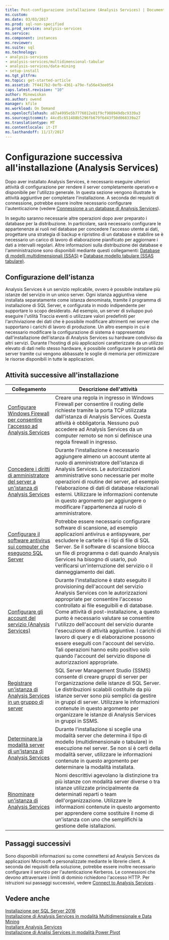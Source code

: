 ```yaml
---
title: Post-configurazione installazione (Analysis Services) | Documenti Microsoft
ms.custom: 
ms.date: 03/03/2017
ms.prod: sql-non-specified
ms.prod_service: analysis-services
ms.service: 
ms.component: instances
ms.reviewer: 
ms.suite: sql
ms.technology:
- analysis-services
- analysis-services/multidimensional-tabular
- analysis-services/data-mining
- setup-install
ms.tgt_pltfrm: 
ms.topic: get-started-article
ms.assetid: 7f4417b2-0efb-4361-a79e-fa56e43ee054
caps.latest.revision: "10"
author: Minewiskan
ms.author: owend
manager: kfile
ms.workload: On Demand
ms.openlocfilehash: a87a4995e5b7776012e81f9cf908949dbc9339a3
ms.sourcegitcommit: 44cd5c651488b5296fb679f6d43f50d068339a27
ms.translationtype: MT
ms.contentlocale: it-IT
ms.lasthandoff: 11/17/2017
---
```

# <a name="post-install-configuration-analysis-services"></a>Configurazione successiva all'installazione (Analysis Services)
  Dopo aver installato Analysis Services, è necessario eseguire ulteriori attività di configurazione per rendere il server completamente operativo e disponibile per l'utilizzo generale. In questa sezione vengono illustrate le attività aggiuntive per completare l'installazione. A seconda dei requisiti di connessione, potrebbe essere inoltre necessario configurare l'autenticazione (vedere [Connessione a un database di Analysis Services](../../analysis-services/instances/connect-to-analysis-services.md)).  
  
 In seguito saranno necessarie altre operazioni dopo aver preparato i database per la distribuzione. In particolare, sarà necessario configurare le appartenenze ai ruoli nel database per concedere l'accesso utente ai dati, progettare una strategia di backup e ripristino di un database e stabilire se è necessario un carico di lavoro di elaborazione pianificato per aggiornare i dati a intervalli regolari. Altre informazioni sulla distribuzione dei database e l'amministrazione sono disponibili mediante questi collegamenti: [Database di modelli multidimensionali &#40;SSAS&#41;](../../analysis-services/multidimensional-models/multidimensional-model-databases-ssas.md) e [Database modello tabulare &#40;SSAS tabulare&#41;](../../analysis-services/tabular-models/tabular-model-databases-ssas-tabular.md).  
  
## <a name="instance-configuration"></a>Configurazione dell'istanza  
 Analysis Services è un servizio replicabile, ovvero è possibile installare più istanze del servizio in un unico server. Ogni istanza aggiuntiva viene installata separatamente come istanza denominata, tramite il programma di installazione di SQL Server, e configurata in modo indipendente per supportare lo scopo desiderato. Ad esempio, un server di sviluppo può eseguire l'utilità Traccia eventi o utilizzare valori predefiniti per l'archiviazione dei dati che è possibile modificare altrimenti nei server che supportano i carichi di lavoro di produzione. Un altro esempio in cui è necessario modificare la configurazione di sistema è rappresentato dall'installazione dell'istanza di Analysis Services su hardware condiviso da altri servizi. Durante l'hosting di più applicazioni caratterizzate da un utilizzo elevato di dati nello stesso hardware, è possibile configurare le proprietà del server tramite cui vengono abbassate le soglie di memoria per ottimizzare le risorse disponibili in tutte le applicazioni.  
  
## <a name="post-installation-tasks"></a>Attività successive all'installazione  
  
|Collegamento|Descrizione dell'attività|  
|----------|----------------------|  
|[Configurare Windows Firewall per consentire l'accesso ad Analysis Services](../../analysis-services/instances/configure-the-windows-firewall-to-allow-analysis-services-access.md)|Creare una regola in ingresso in Windows Firewall per consentire il routing delle richieste tramite la porta TCP utilizzata dall'istanza di Analysis Services. Questa attività è obbligatoria. Nessuno può accedere ad Analysis Services da un computer remoto se non si definisce una regola firewall in ingresso.|  
|[Concedere i diritti di amministratore del server a un'istanza di Analysis Services](../../analysis-services/instances/grant-server-admin-rights-to-an-analysis-services-instance.md)|Durante l'installazione è necessario aggiungere almeno un account utente al ruolo di amministratore dell'istanza di Analysis Services. Le autorizzazioni amministrative sono necessarie per molte operazioni di routine del server, ad esempio l'elaborazione di dati di database relazionali esterni. Utilizzare le informazioni contenute in questo argomento per aggiungere o modificare l'appartenenza al ruolo di amministratore.|
|[Configurare il software antivirus sui computer che eseguono SQL Server](https://support.microsoft.com/kb/309422) |Potrebbe essere necessario configurare software di scansione, ad esempio applicazioni antivirus e antispyware, per escludere le cartelle e i tipi di file di SQL Server. Se il software di scansione blocca un file di programma o dati quando Analysis Services ha bisogno di usarlo, può verificarsi un'interruzione del servizio o il danneggiamento dei dati. |
|[Configurare gli account del servizio &#40;Analysis Services&#41;](../../analysis-services/instances/configure-service-accounts-analysis-services.md)|Durante l'installazione è stato eseguito il provisioning dell'account del servizio Analysis Services con le autorizzazioni appropriate per consentire l'accesso controllato ai file eseguibili e di database. Come attività di post-installazione, a questo punto è necessario valutare se consentire l'utilizzo dell'account del servizio durante l'esecuzione di attività aggiuntive. I carichi di lavoro di query e di elaborazione possono essere eseguiti con l'account del servizio. Tali operazioni hanno esito positivo solo quando l'account del servizio dispone di autorizzazioni appropriate.|  
|[Registrare un'istanza di Analysis Services in un gruppo di server](../../analysis-services/instances/register-an-analysis-services-instance-in-a-server-group.md)|SQL Server Management Studio (SSMS) consente di creare gruppi di server per l'organizzazione delle istanze di SQL Server. Le distribuzioni scalabili costituite da più istanze server sono più semplici da gestire in gruppi di server. Utilizzare le informazioni contenute in questo argomento per organizzare le istanze di Analysis Services in gruppi in SSMS.|  
|[Determinare la modalità server di un'istanza di Analysis Services](../../analysis-services/instances/determine-the-server-mode-of-an-analysis-services-instance.md)|Durante l'installazione si sceglie una modalità server che determina il tipo di modello (multidimensionale o tabulare) in esecuzione nel server. Se non si è certi della modalità server, utilizzare le informazioni contenute in questo argomento per determinare la modalità installata.|  
|[Rinominare un'istanza di Analysis Services](../../analysis-services/instances/rename-an-analysis-services-instance.md)|Nomi descrittivi agevolano la distinzione tra più istanze con modalità server diverse o tra istanze utilizzate principalmente da determinati reparti o team dell'organizzazione. Utilizzare le informazioni contenute in questo argomento per apprendere come sostituire il nome di un'istanza con uno che semplifichi la gestione delle istallazioni.|  
  
## <a name="next-steps"></a>Passaggi successivi  
 Sono disponibili informazioni su come connettersi ad Analysis Services da applicazioni Microsoft o personalizzate mediante le librerie client. A seconda dei requisiti della soluzione, potrebbe essere inoltre necessario configurare il servizio per l'autenticazione Kerberos. Le connessioni che devono attraversare i limiti di dominio richiedono l'accesso HTTP. Per istruzioni sui passaggi successivi, vedere [Connect to Analysis Services](../../analysis-services/instances/connect-to-analysis-services.md) .  
  
## <a name="see-also"></a>Vedere anche  
 [Installazione per SQL Server 2016](../../database-engine/install-windows/installation-for-sql-server-2016.md)   
 [Installazione di Analysis Services in modalità Multidimensionale e Data Mining](http://msdn.microsoft.com/library/8a1f33e8-2bd6-4fb8-bd46-c86f2a067f60)   
 [Installare Analysis Services](../../analysis-services/instances/install-windows/install-analysis-services.md)   
 [Installazione di Analisi Services in modalità Power Pivot](../../analysis-services/instances/install-windows/install-analysis-services-in-power-pivot-mode.md)  
  
  
